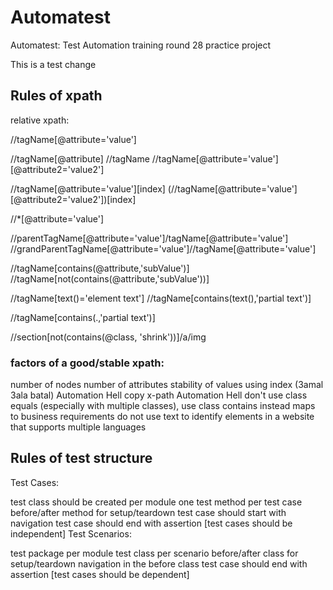 # Automatest
Automatest: Test Automation training round 28 practice project

This is a test change

## Rules of xpath
relative xpath:

//tagName[@attribute='value']

//tagName[@attribute] //tagName //tagName[@attribute='value'][@attribute2='value2']

//tagName[@attribute='value'][index] (//tagName[@attribute='value'][@attribute2='value2'])[index]

//*[@attribute='value']

//parentTagName[@attribute='value']/tagName[@attribute='value'] //grandParentTagName[@attribute='value']//tagName[@attribute='value']

//tagName[contains(@attribute,'subValue')] //tagName[not(contains(@attribute,'subValue'))]

//tagName[text()='element text'] //tagName[contains(text(),'partial text')]

//tagName[contains(.,'partial text')]

//section[not(contains(@class, 'shrink'))]/a/img

### factors of a good/stable xpath:

number of nodes
number of attributes
stability of values
using index (3amal 3ala batal) Automation Hell
copy x-path Automation Hell
don't use class equals (especially with multiple classes), use class contains instead
maps to business requirements
do not use text to identify elements in a website that supports multiple languages


## Rules of test structure
Test Cases:

test class should be created per module
one test method per test case
before/after method for setup/teardown
test case should start with navigation
test case should end with assertion
[test cases should be independent]
Test Scenarios:

test package per module
test class per scenario
before/after class for setup/teardown
navigation in the before class
test case should end with assertion
[test cases should be dependent]